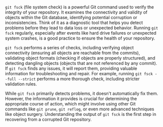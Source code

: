 `git fsck` (file system check) is a powerful Git command used to verify the integrity of your repository. It examines the connectivity and validity of objects within the Git database, identifying potential corruption or inconsistencies. Think of it as a diagnostic tool that helps you detect problems before they lead to data loss or unexpected behavior. Running `git fsck` regularly, especially after events like hard drive failures or unexpected system crashes, is a good practice to ensure the health of your repository.

`git fsck` performs a series of checks, including verifying object connectivity (ensuring all objects are reachable from the commits), validating object formats (checking if objects are properly structured), and detecting dangling objects (objects that are not referenced by any commit). If `git fsck` finds any issues, it will report them, providing valuable information for troubleshooting and repair. For example, running `git fsck --full --strict` performs a more thorough check, including stricter validation rules.

While `git fsck` primarily detects problems, it doesn't automatically fix them. However, the information it provides is crucial for determining the appropriate course of action, which might involve using other Git commands like `git prune`, `git reflog`, or even more advanced techniques like object surgery. Understanding the output of `git fsck` is the first step in recovering from a corrupted Git repository.